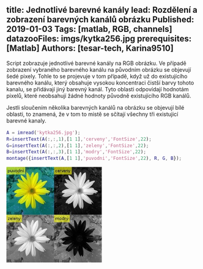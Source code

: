 ﻿title: Jednotlivé barevné kanály
lead: Rozdělení a zobrazení barevných kanálů obrázku
Published: 2019-01-03
Tags: [matlab, RGB, channels]
datazooFiles: imgs/kytka256.jpg
prerequisites: [Matlab]
Authors: [tesar-tech, Karina9510]
---
Script zobrazuje jednotlivé barevné kanály na RGB obrázku.
Ve případě zobrazení vybraného barevného kanálu na původním obrázku se objevují šedé pixely. Tohle to se projevuje v tom případě, když už do existujícího barevného kanálu, který obsahuje vysokou koncentraci čistší barvy tohoto kanalu, se přidávají  jiný barevný kanál. Tyto oblasti odpovídají hodnotám pixelů, které neobsahují žádné hodnoty původně existujícího RGB kanálů.

Jestli sloučením několika barevných kanálů na obrázku se objevují bílé oblasti, to znamená, že v tom to mistě se sčítají všechny tři existujicí barevné kanaly. 

``` matlab
A = imread('kytka256.jpg');
R=insertText(A(:,:,1),[1 1],'cerveny','FontSize',22);
G=insertText(A(:,:,2),[1 1],'zeleny','FontSize',22);
B=insertText(A(:,:,3),[1 1],'modry','FontSize',22);
montage({insertText(A,[1 1],'puvodni','FontSize',22), R, G, B});
```
![](../media/2019-01-04-10-43-16.jpg)

